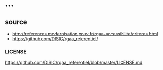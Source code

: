# ...


## source

* http://references.modernisation.gouv.fr/rgaa-accessibilite/criteres.html
* https://github.com/DISIC/rgaa_referentiel/

### LICENSE 
https://github.com/DISIC/rgaa_referentiel/blob/master/LICENSE.md

